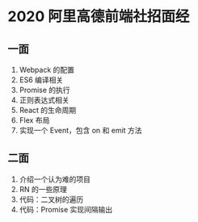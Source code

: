 # 2020 阿里高德前端社招面经

## 一面

1. Webpack 的配置
2. ES6 编译相关
3. Promise 的执行
4. 正则表达式相关
5. React 的生命周期
6. Flex 布局
7. 实现一个 Event，包含 on 和 emit 方法

## 二面

1. 介绍一个认为难的项目
2. RN 的一些原理
3. 代码：二叉树的遍历
4. 代码：Promise 实现间隔输出